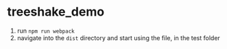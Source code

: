 # treeshake_demo

1. run `npm run webpack`
2. navigate into the `dist` directory and start using the file, in the test folder